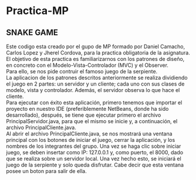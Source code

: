 # Practica-MP  
## SNAKE GAME  
Este codigo esta creado por el gupo de MP formado por Daniel Camacho, Carlos Lopez y Jherel Cordova, para la practica obligatoria de la asignatura.  
El objetivo de esta practica es familiarizarnos con los patrones de diseño, en concreto con el Modelo-Vista-Controlador (MVC) y el Observer.  
Para ello, se nos pide contruir el famoso juego de la serpiente.  
La aplicacion de los patrones descritos anteriormente se realiza dividiendo el juego en 2 partes: un servidor y un cliente; cada uno con sus clases de modelo, vista y controlador. Además, el servidor observa lo que hace el cliente.  
Para ejecutar con éxito esta aplicación, primero tenemos que importar el proyecto en nuestro IDE (preferiblemente NetBeans, donde ha sido desarrollado), después, se tiene que ejecutar primero el archivo PrincipalServidor.java, para que el mismo se inicie y, a continuación, el archivo PrincipalCliente.java.  
Al abrir el archivo PrincipalCliente.java, se nos mostrará una ventana principal con los botones de iniciar el juego, cerrar la aplicación, y los nombres de los integrantes del grupo. Una vez se haga clic sobre iniciar juego, se deben insertar como IP: 127.0.0.1 y, como puerto, el 8000, dado que se realiza sobre un servidor local. Una vez hecho esto, se iniciará el juego de la serpiente y solo queda disfrutar. Cabe decir que esta ventana posee un boton para salir de ella.  

